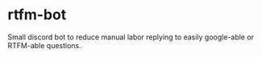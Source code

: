# rtfm-bot
Small discord bot to reduce manual labor replying to easily google-able or RTFM-able questions.
